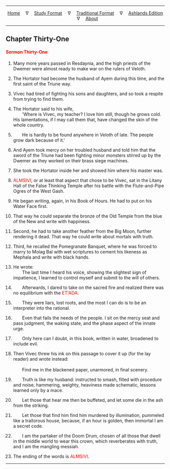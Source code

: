 
---

<!--- Jekyll Page Links -->

<center>
<a href="../../../index.html">Home</a>
&emsp;&nabla;&emsp;
<a href="../../index-study.html">Study Format</a>
&emsp;&nabla;&emsp;
<a href="../../index-traditional.html">Traditional Format</a>
&emsp;&nabla;&emsp;
<a href="../../index-ashlands.html">Ashlands Edition</a>
&emsp;&nabla;&emsp;
<a href="../../../about.html">About</a>
</center>

<!--- Markdown Body Below: -->

---

## Chapter Thirty-One

#### <span style="color:red">Sermon Thirty-One</span>

1. Many more years passed in Resdaynia, and the high priests of the Dwemer were almost ready to make war on the rulers of Veloth.
2. The Hortator had become the husband of Ayem during this time, and the first saint of the Triune way.
3. Vivec had tired of fighting his sons and daughters, and so took a respite from trying to find them.

4. The Hortator said to his wife,\
&emsp;&emsp;'Where is Vivec, my teacher? I love him still, though he grows cold. His lamentations, if I may call them that, have changed the skin of the whole country.
5. &emsp;&emsp;He is hardly to be found anywhere in Veloth of late. The people grow dark because of it.'

6. And Ayem took mercy on her troubled husband and told him that the sword of the Triune had been fighting minor monsters stirred up by the Dwemer as they worked on their brass siege machines.
7. She took the Hortator inside her and showed him where his master was.

8. <span style="color:red">ALMSIVI</span>,
or at least that aspect that chose to be Vivec, sat in the Litany Hall of the False Thinking Temple after his battle with the Flute-and-Pipe Ogres of the West Gash.
9. He began writing, again, in his Book of Hours. He had to put on his Water Face first.
10. That way he could separate the bronze of the Old Temple from the blue of the New and write with happiness.
11. Second, he had to take another feather from the Big Moon, further rendering it dead. That way he could write about mortals with truth.
12. Third, he recalled the Pomegranate Banquet, where he was forced to marry to Molag Bal with wet scriptures to cement his likeness as Mephala and write with black hands.
13. He wrote:\
&emsp;&emsp;The last time I heard his voice, showing the slightest sign of impatience, I learned to control myself and submit to the will of others.
14. &emsp;&emsp;Afterwards, I dared to take on the sacred fire and realized there was no equilibrium with the
<span style="color:red">ET'ADA</span>.
15. &emsp;&emsp;They were liars, lost roots, and the most I can do is to be an interpreter into the rational.
16. &emsp;&emsp;Even that fails the needs of the people. I sit on the mercy seat and pass judgment, the waking state, and the phase aspect of the innate urge.
17. &emsp;&emsp;Only here can I doubt, in this book, written in water, broadened to include evil.

18. Then Vivec threw his ink on this passage to cover it up (for the lay reader) and wrote instead:\
\
&emsp;&emsp;Find me in the blackened paper, unarmored, in final scenery.
19. &emsp;&emsp;Truth is like my husband: instructed to smash, filled with procedure and noise, hammering, weighty, heaviness made schematic, lessons learned only by a mace.
20. &emsp;&emsp;Let those that hear me then be buffeted, and let some die in the ash from the striking.
21. &emsp;&emsp;Let those that find him find him murdered by illumination, pummeled like a traitorous house, because, if an hour is golden, then immortal I am a secret code.
22. &emsp;&emsp;I am the partaker of the Doom Drum, chosen of all those that dwell in the middle world to wear this crown, which reverberates with truth, and I am the mangling messiah.

23. The ending of the words is
<span style="color:red">ALMSIVI</span>.

---
